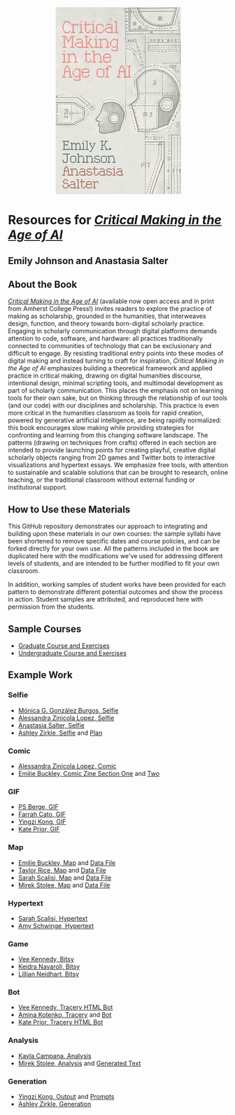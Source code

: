 <!-- filepath: c:\Users\anast\Documents\GitHub\CritMakingAgeOfAI\index.md -->
<div style="text-align: center;">
  <img src="critmaking.png" alt="Critical Making in the Age of AI" style="max-width: 100%; height: auto; margin: 0 auto;">
</div>

# Resources for *[Critical Making in the Age of AI](https://www.fulcrum.org/concern/monographs/zc77ss95p)*
## Emily Johnson and Anastasia Salter

## About the Book

*[Critical Making in the Age of AI](https://www.fulcrum.org/concern/monographs/zc77ss95p)* (available now open access and in print from Amherst College Press!) invites readers to explore the practice of making as scholarship, grounded in the humanities, that interweaves design, function, and theory towards born-digital scholarly practice. Engaging in scholarly communication through digital platforms demands attention to code, software, and hardware: all practices traditionally connected to communities of technology that can be exclusionary and difficult to engage. By resisting traditional entry points into these modes of digital making and instead turning to craft for inspiration, *Critical Making in the Age of AI* emphasizes building a theoretical framework and applied practice in critical making, drawing on digital humanities discourse, intentional design, minimal scripting tools, and multimodal development as part of scholarly communication. This places the emphasis not on learning tools for their own sake, but on thinking through the relationship of our tools (and our code) with our disciplines and scholarship. This practice is even more critical in the humanities classroom as tools for rapid creation, powered by generative artificial intelligence, are being rapidly normalized: this book encourages slow making while providing strategies for confronting and learning from this changing software landscape. The patterns (drawing on techniques from crafts) offered in each section are intended to provide launching points for creating playful, creative digital scholarly objects ranging from 2D games and Twitter bots to interactive visualizations and hypertext essays. We emphasize free tools, with attention to sustainable and scalable solutions that can be brought to research, online teaching, or the traditional classroom without external funding or institutional support. 

## How to Use these Materials

This GitHub repository demonstrates our approach to integrating and building upon these materials in our own courses: the sample syllabi have been shortened to remove specific dates and course policies, and can be forked directly for your own use. All the patterns included in the book are duplicated here with the modifications we've used for addressing different levels of students, and are intended to be further modified to fit your own classroom.

In addition, working samples of student works have been provided for each pattern to demonstrate different potential outcomes and show the process in action. Student samples are attributed, and reproduced here with permission from the students.

## Sample Courses

- [Graduate Course and Exercises](/GraduateCourseSample/index.md)
- [Undergraduate Course and Exercises](/UndergradCourseSample/index.md)

## Example Work

### Selfie

- [Mónica G. González Burgos, Selfie](/Examples/BurgosSelfie.jpeg)
- [Alessandra Zinicola Lopez, Selfie](/Examples/LopezSelfie.jpg)
- [Anastasia Salter, Selfie](/Examples/SalterSelfie.jpg)
- [Ashley Zirkle, Selfie](/Examples/ZirkleSelfie.jpg) and [Plan](/Examples/ZirkleSelfiePlan.png)

### Comic

- [Alessandra Zinicola Lopez, Comic](/Examples/LopezComic.jpeg)
- [Emilie Buckley, Comic Zine Section One](/Examples/BuckleyComicOne.jpg) and [Two](/Examples/BuckleyComicTwo.jpg)

### GIF

- [PS Berge, GIF](/Examples/BergeGIF.gif)
- [Farrah Cato, GIF](/Examples/CatoGIF.gif)
- [Yingzi Kong, GIF](/Examples/KongGIF.gif)
- [Kate Prior, GIF](/Examples/PriorGIF.gif)

### Map

- [Emilie Buckley, Map](https://earth.google.com/earth/d/1X9Ws99u0LAokFPPMw7GMn_P3hVR7n7js?usp=sharing) and [Data File](/Examples/BuckleyMap.kml)
- [Taylor Rice, Map](https://earth.google.com/earth/d/1xL0rED_o8MNc5FzrReJvdph2iJimIMaj?usp=sharing) and [Data File](/Examples/RiceMap.kml)
- [Sarah Scalisi, Map](https://earth.google.com/web/@18.1259561,17.85240426,-1116.03429696a,12869613.24073792d,30.00000017y,0.00071437h,0t,0r/data=MikKJwolCiExYXl6M2ZaWU55SXpuY3pPSWV1a29aamo3S2V0bUhtSnYgAQ) and [Data File](/Examples/ScalisiMap.kml)
- [Mirek Stolee, Map](https://earth.google.com/earth/d/16YTE3MbL6EG6NF-tWpTYx_iGi6XOU2mA?usp=sharing) and [Data File](/Examples/StoleeMap.kml)

### Hypertext

- [Sarah Scalisi, Hypertext](/Examples/ScalisiHypertext.html)
- [Amy Schwinge, Hypertext](/Examples/SchwingeHypertext.html)

### Game

- [Vee Kennedy, Bitsy](/Examples/KennedyBitsy.html)
- [Keidra Navaroli, Bitsy](/Examples/NavaroliBitsy.html)
- [Lillian Neidhart, Bitsy](/Examples/NeidhardtBitsy.html)

### Bot

- [Vee Kennedy, Tracery HTML Bot](/Examples/KennedyTracery.html)
- [Amina Kotenko, Tracery](/Examples/KotenkoTracery.pdf) and [Bot](/Examples/KotenkoBot.pdf)
- [Kate Prior, Tracery HTML Bot](/Examples/PriorBot.html)

### Analysis

- [Kayla Campana, Analysis](/Examples/CampanaAnalysis.pdf)
- [Mirek Stolee, Analysis](/Examples/StoleeAnalysis.pdf) and [Generated Text](/Examples/StoleeGeneratedText.txt)

### Generation

- [Yingzi Kong, Output](/Examples/KongOutput.pdf) and [Prompts](/Examples/KongGeneration.pdf)
- [Ashley Zirkle, Generation](/Examples/ZirkleGeneration.pdf)
